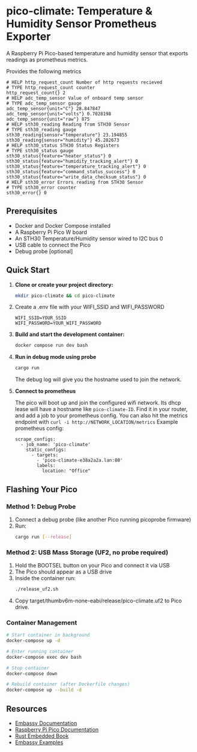 # pico-climate: Temperature & Humidity Sensor Prometheus Exporter

A Raspberry Pi Pico-based temperature and humidity sensor that exports readings as prometheus metrics.

Provides the following metrics
```
# HELP http_request_count Number of http requests recieved
# TYPE http_request_count counter
http_request_count{} 2
# HELP adc_temp_sensor Value of onboard temp sensor
# TYPE adc_temp_sensor gauge
adc_temp_sensor{unit="C"} 28.847847
adc_temp_sensor{unit="volts"} 0.7028198
adc_temp_sensor{unit="raw"} 875
# HELP sth30_reading Reading from STH30 Sensor
# TYPE sth30_reading gauge
sth30_reading{sensor="temperature"} 23.194855
sth30_reading{sensor="humidity"} 45.282673
# HELP sth30_status STH30 Status Registers
# TYPE sth30_status gauge
sth30_status{feature="heater_status"} 0
sth30_status{feature="humidity_tracking_alert"} 0
sth30_status{feature="temperature_tracking_alert"} 0
sth30_status{feature="command_status_success"} 0
sth30_status{feature="write_data_checksum_status"} 0
# HELP sth30_error Errors reading from STH30 Sensor
# TYPE sth30_error counter
sth30_error{} 0
```

## Prerequisites

- Docker and Docker Compose installed
- A Raspberry Pi Pico W board
- An STH30 Temperature/Humidity sensor wired to I2C bus 0
- USB cable to connect the Pico
- Debug probe [optional]

## Quick Start

1. **Clone or create your project directory:**

   ```bash
   mkdir pico-climate && cd pico-climate
   ```

2. Create a .env file with your WIFI_SSID and WIFI_PASSWORD

   ```
   WIFI_SSID=YOUR_SSID
   WIFI_PASSWORD=YOUR_WIFI_PASSWORD
   ```

3. **Build and start the development container:**
   
   ```bash
   docker compose run dev bash
   ```

5. **Run in debug mode using probe**
   
   ```bash
   cargo run
   ```
   The debug log will give you the hostname used to join the network.

7. **Connect to prometheus**
   
   The pico will boot up and join the configured wifi network.  Its dhcp lease will have a hostname like `pico-climate-ID`.  Find it in your router, and add a job to your prometheus config.  You can also hit the metrics endpoint with `curl -i http://NETWORK_LOCATION/metrics`
   Example prometheus config:
   ```
   scrape_configs:
     - job_name: 'pico-climate'
       static_configs:
         - targets:
           - 'pico-climate-e38a2a2a.lan:80'
           labels:
             location: "Office"
   ```

## Flashing Your Pico

### Method 1: Debug Probe

1. Connect a debug probe (like another Pico running picoprobe firmware)
2. Run:
   ```bash
   cargo run [--release]
   ```

### Method 2: USB Mass Storage (UF2, no probe required)

1. Hold the BOOTSEL button on your Pico and connect it via USB
2. The Pico should appear as a USB drive
3. Inside the container run:
   ```bash
   ./release_uf2.sh
   ```
4. Copy target/thumbv6m-none-eabi/release/pico-climate.uf2 to Pico drive.


### Container Management
```bash
# Start container in background
docker-compose up -d

# Enter running container
docker-compose exec dev bash

# Stop container
docker-compose down

# Rebuild container (after Dockerfile changes)
docker-compose up --build -d
```


## Resources

- [Embassy Documentation](https://embassy.dev/)
- [Raspberry Pi Pico Documentation](https://www.raspberrypi.org/documentation/microcontrollers/)
- [Rust Embedded Book](https://doc.rust-lang.org/stable/embedded-book/)
- [Embassy Examples](https://github.com/embassy-rs/embassy/tree/main/examples/rp)
